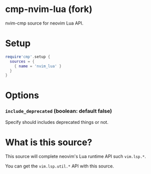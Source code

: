 # cmp-nvim-lua (fork)

nvim-cmp source for neovim Lua API.

# Setup

```lua
require'cmp'.setup {
  sources = {
    { name = 'nvim_lua' }
  }
}
```

# Options

### `include_deprecated` (boolean: default false)

Specify should includes deprecated things or not.


# What is this source?

This source will complete neovim's Lua runtime API such `vim.lsp.*`.

You can get the `vim.lsp.util.*` API with this source.
